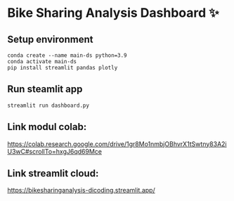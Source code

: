 # Bike Sharing Analysis Dashboard ✨

## Setup environment
```
conda create --name main-ds python=3.9
conda activate main-ds
pip install streamlit pandas plotly
```

## Run steamlit app
```
streamlit run dashboard.py
```

## Link modul colab:
https://colab.research.google.com/drive/1gr8Mo1nmbjOBhvrX1tSwtny83A2iU3wC#scrollTo=hxgJ6qd69Mce

## Link streamlit cloud:
https://bikesharinganalysis-dicoding.streamlit.app/
